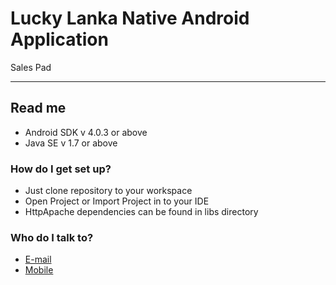 # **Lucky Lanka Native Android Application** #
Sales Pad
___
## Read me ##

* Android SDK v 4.0.3 or above
* Java SE v 1.7 or above

### How do I get set up? ###

* Just clone repository to your workspace
* Open Project or Import Project in to your IDE
* HttpApache dependencies can be found in libs directory

### Who do I talk to? ###

* [E-mail](supunlakshan.xfinity@gmail.com)
* [Mobile](+94711290392)